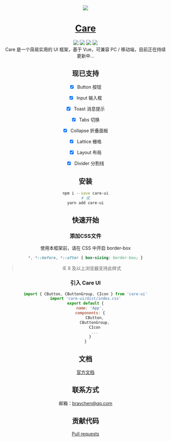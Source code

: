 <div align="center">
<img src="https://chenning02.github.io/care/hero.png">
<div>
<h1 align="center"><a href="https://chenning02.github.io/care/" target="_blank">Care</a></h1>

<div align="center">
<img src="https://travis-ci.org/ChenNing02/care.svg?branch=master">
<img src="https://img.shields.io/npm/v/care-ui.svg">
<img src="https://img.shields.io/badge/language-JavaScript-blue.svg">
<img src="https://img.shields.io/badge/License-MIT-yellow.svg">
</div>
Care 是一个简易实用的 UI 框架，基于 Vue，可兼容 PC / 移动端，目前正在持续更新中...

## 现已支持

- [x] Button 按钮
- [x] Input 输入框
- [x] Toast 消息提示
- [x] Tabs 切换
- [x] Collapse 折叠面板
- [x] Lattice 栅格
- [x] Layout 布局
- [x] Divider 分割线


## 安装

```sh
npm i --save care-ui
# 或
yarn add care-ui
```

## 快速开始

### 添加CSS文件

使用本框架前，请在 CSS 中开启 border-box

```css
*, *::before, *::after { box-sizing: border-box; }
```

> IE 8 及以上浏览器支持此样式

### 引入 Care UI

```js
import { CButton, CButtonGroup, CIcon } from 'care-ui'
import 'care-ui/dist/index.css'
export default {
    name: 'App',
    components: {
        CButton,
        CButtonGroup,
        CIcon
        ...
    }
}
```

## 文档

[官方文档](https://chenning02.github.io/care/)

## 联系方式

邮箱：<a href="mailto:bravchen@qq.com">bravchen@qq.com</a>

## 贡献代码

[Pull requests](https://github.com/ChenNing02/care/pulls)

<!-- ## 文档

...

## 提问

...

## 变更记录

...

## 联系方式

...

## 贡献代码

## 运行

```sh
npx parcel index.html
# 或
./node_modules/.bin/parcel index.html
```

如果报错运行：

```sh
npx parcel index.html --no-cache
```

## 打包

```sh
npx parcel build index.js --no-cache --no-minify
​``` -->

```